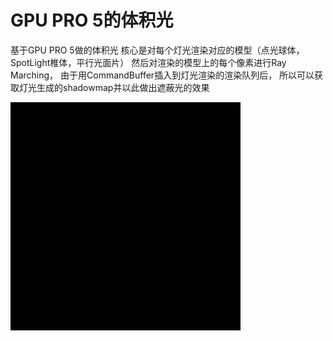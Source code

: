 # GPU PRO 5的体积光

基于GPU PRO 5做的体积光
核心是对每个灯光渲染对应的模型（点光球体，SpotLight椎体，平行光面片）
然后对渲染的模型上的每个像素进行Ray Marching，
由于用CommandBuffer插入到灯光渲染的渲染队列后，
所以可以获取灯光生成的shadowmap并以此做出遮蔽光的效果

![](https://github.com/Tangoyzx/GpuPro5VL/blob/master/Assets/Gifs/VL.gif)